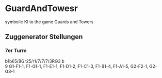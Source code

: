 # GuardAndTowesr
symbolic KI to the game Guards and Towers

## Zuggenerator Stellungen
### 7er Turm
b1b65/BGr25/r1/7/7/7/3RG3 b \
9
G1-F1-1, F1-G1-1, F1-E1-1, F1-D1-2, F1-C1-3, F1-B1-4, F1-A1-5, G2-F2-1, G2-G3-1

